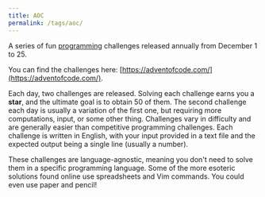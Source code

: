 ```yaml
---
title: AOC
permalink: /tags/aoc/
---
```


A series of fun [programming](/tags/programming) challenges released annually from December 1 to 25.

You can find the challenges here: [https://adventofcode.com/](https://adventofcode.com/).

Each day, two challenges are released. Solving each challenge earns you a **star**, and the ultimate goal is to obtain 50 of them. The second challenge each day is usually a variation of the first one, but requiring more computations, input, or some other thing. Challenges vary in difficulty and are generally easier than competitive programming challenges. Each challenge is written in English, with your input provided in a text file and the expected output being a single line (usually a number).

These challenges are language-agnostic, meaning you don't need to solve them in a specific programming language. Some of the more esoteric solutions found online use spreadsheets and Vim commands. You could even use paper and pencil!

